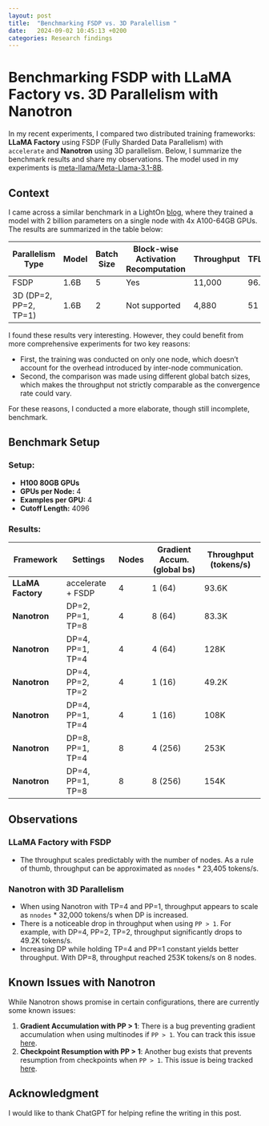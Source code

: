 ```yaml
---
layout: post
title:  "Benchmarking FSDP vs. 3D Paralellism "
date:   2024-09-02 10:45:13 +0200
categories: Research findings
---
```


# Benchmarking FSDP with LLaMA Factory vs. 3D Parallelism with Nanotron

In my recent experiments, I compared two distributed training frameworks: **LLaMA Factory** using FSDP (Fully Sharded Data Parallelism) with `accelerate` and **Nanotron** using 3D parallelism. Below, I summarize the benchmark results and share my observations. The model used in my experiments is [meta-llama/Meta-Llama-3.1-8B](https://huggingface.co/meta-llama/Meta-Llama-3.1-8B).

## Context
I came across a similar benchmark in a LightOn [blog](https://www.lighton.ai/lighton-blogs/passing-the-torch-training-a-mamba-model-for-smooth-handover), where they trained a model with 2 billion parameters on a single node with 4x A100-64GB GPUs. The results are summarized in the table below:

| Parallelism Type | Model | Batch Size | Block-wise Activation Recomputation | Throughput | TFLOPs |
|------------------|-------|------------|-------------------------------------|------------|--------|
| FSDP             | 1.6B  | 5          | Yes                                 | 11,000     | 96.25  |
| 3D (DP=2, PP=2, TP=1) | 1.6B  | 2          | Not supported                       | 4,880      | 51     |

I found these results very interesting. However, they could benefit from more comprehensive experiments for two key reasons:
- First, the training was conducted on only one node, which doesn’t account for the overhead introduced by inter-node communication.
- Second, the comparison was made using different global batch sizes, which makes the throughput not strictly comparable as the convergence rate could vary.

For these reasons, I conducted a more elaborate, though still incomplete, benchmark.

## Benchmark Setup

### Setup:
- **H100 80GB GPUs**
- **GPUs per Node:** 4
- **Examples per GPU:** 4
- **Cutoff Length:** 4096

### Results:

| Framework        | Settings          | Nodes | Gradient Accum. (global bs) | Throughput (tokens/s) | 
|------------------|-------------------|-------|-----------------|-----------------------|
| **LLaMA Factory**| accelerate + FSDP | 4     | 1   (64)        | 93.6K                 | 
| **Nanotron**     | DP=2, PP=1, TP=8  | 4     | 8   (64)        | 83.3K                 | 
| **Nanotron**     | DP=4, PP=1, TP=4  | 4     | 4   (64)        | 128K                  |
| **Nanotron**     | DP=4, PP=2, TP=2  | 4     | 1   (16)        | 49.2K                 |
| **Nanotron**     | DP=4, PP=1, TP=4  | 4     | 1   (16)        | 108K                  |
| **Nanotron**     | DP=8, PP=1, TP=4  | 8     | 4   (256)       | 253K                  |
| **Nanotron**     | DP=4, PP=1, TP=8  | 8     | 8   (256)       | 154K                  |




## Observations

### LLaMA Factory with FSDP
- The throughput scales predictably with the number of nodes. As a rule of thumb, throughput can be approximated as `nnodes` * 23,405 tokens/s.

### Nanotron with 3D Parallelism
- When using Nanotron with TP=4 and PP=1, throughput appears to scale as `nnodes` * 32,000 tokens/s when DP is increased.
- There is a noticeable drop in throughput when using `PP > 1`. For example, with DP=4, PP=2, TP=2, throughput significantly drops to 49.2K tokens/s.
- Increasing DP while holding TP=4 and PP=1 constant yields better throughput. With DP=8, throughput reached 253K tokens/s on 8 nodes.
  
## Known Issues with Nanotron
While Nanotron shows promise in certain configurations, there are currently some known issues:

1. **Gradient Accumulation with PP > 1**: There is a bug preventing gradient accumulation when using multinodes if `PP > 1`. You can track this issue [here](https://github.com/huggingface/nanotron/issues/209).
2. **Checkpoint Resumption with PP > 1**: Another bug exists that prevents resumption from checkpoints when `PP > 1`. This issue is being tracked [here](https://github.com/huggingface/nanotron/issues/221).

## Acknowledgment
I would like to thank ChatGPT for helping refine the writing in this post.
